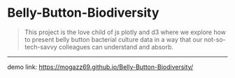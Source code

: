 # Belly-Button-Biodiversity
> This project is the love child of js plotly and d3 where we explore how to present belly button bacterial culture data in a way that our not-so-tech-savvy colleagues can understand and absorb.

----

 demo link: https://mogazz69.github.io/Belly-Button-Biodiversity/
